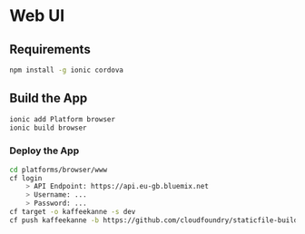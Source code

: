 
# Web UI

## Requirements

```bash
npm install -g ionic cordova
```

## Build the App

```bash
ionic add Platform browser
ionic build browser
```

### Deploy the App

```bash
cd platforms/browser/www
cf login
    > API Endpoint: https://api.eu-gb.bluemix.net
    > Username: ...
    > Password: ...
cf target -o kaffeekanne -s dev
cf push kaffeekanne -b https://github.com/cloudfoundry/staticfile-buildpack
```
